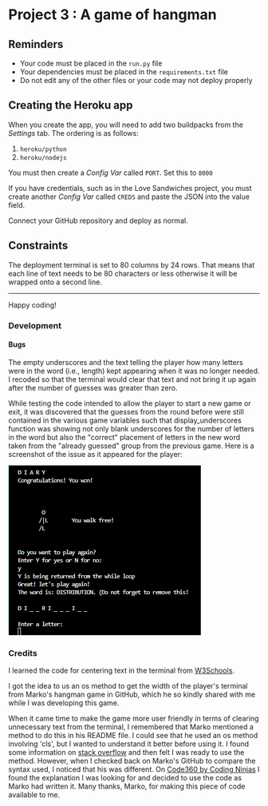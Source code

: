 # Project 3 : A game of hangman

## Reminders

- Your code must be placed in the `run.py` file
- Your dependencies must be placed in the `requirements.txt` file
- Do not edit any of the other files or your code may not deploy properly

## Creating the Heroku app

When you create the app, you will need to add two buildpacks from the _Settings_ tab. The ordering is as follows:

1. `heroku/python`
2. `heroku/nodejs`

You must then create a _Config Var_ called `PORT`. Set this to `8000`

If you have credentials, such as in the Love Sandwiches project, you must create another _Config Var_ called `CREDS` and paste the JSON into the value field.

Connect your GitHub repository and deploy as normal.

## Constraints

The deployment terminal is set to 80 columns by 24 rows. That means that each line of text needs to be 80 characters or less otherwise it will be wrapped onto a second line.

---

Happy coding!

### Development



#### Bugs

The empty underscores and the text telling the player how many letters were in the word (i.e., length) kept appearing when it was no longer needed. I recoded so that the terminal would clear that text and not bring it up again after the number of guesses was greater than zero.

While testing the code intended to allow the player to start a new game or exit, it was discovered that the guesses from the round before were still contained in the various game variables such that display_underscores function was showing not only blank underscores for the number of letters in the word but also the "correct" placement of letters in the new word taken from the "already guessed" group from the previous game. Here is a screenshot of the issue as it appeared for the player:

![Screenshot of the bug](<Bug shot.png>)


### Credits

I learned the code for centering text in the terminal from [W3Schools](https://www.w3schools.com/python/trypython.asp?filename=demo_ref_string_center2).

I got the idea to us an os method to get the width of the player's terminal from Marko's hangman game in GitHub, which he so kindly shared with me while I was developing this game.

When it came time to make the game more user friendly in terms of clearing unnecessary text from the terminal, I remembered that Marko mentioned a method to do this in his README file. I could see that he used an os method involving 'cls', but I wanted to understand it better before using it. I found some information on [stack overflow](https://stackoverflow.com/questions/63855637/clearing-the-terminal-for-my-python-text-adventure) and then felt I was ready to use the method. However, when I checked back on Marko's GitHub to compare the syntax used, I noticed that his was different. On [Code360 by Coding Ninjas](https://www.naukri.com/code360/library/how-to-clear-a-screen-in-python) I found the explanation I was looking for and decided to use the code as Marko had written it. Many thanks, Marko, for making this piece of code available to me.